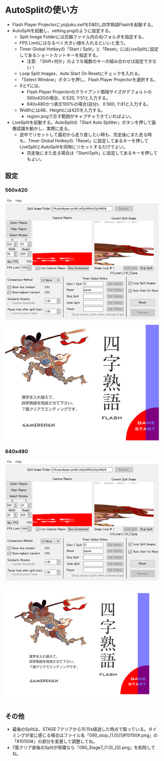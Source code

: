 ﻿# AutoSplitの使い方

- Flash Player Projectorにyojijuku.swfをD&Dし四字熟語Flashを起動する。
- AutoSplitを起動し、setting.pngのように設定する。
  - Split Image Folderには圧縮ファイル内の4jiフォルダを指定する。
  - FPS Limitにはなるべく大きい値を入れるといいと思う。
  - Timer Global Hotkeyの「Start / Split」と「Reset」にはLiveSplitに設定してあるショートカットキーを指定する。
    - 注意: 「Shift+何か」のような複数のキーの組み合わせは設定できない！
  - Loop Split Images、Auto Start On Resetにチェックを入れる。
  - 「Select Window」ボタンを押し、Flash Player Projectorを選択する。
  - XとYには、
    - Flash Player Projectorのクライアント領域サイズがデフォルトの560x420の場合、X:520, Y:51と入力する。
    - 640x480かつ表示100%の場合(自分)、X:560, Y:81と入力する。
  - Widthには48、Heightには420を入力する。
    - region.pngで示す範囲がキャプチャできていればよい。
- LiveSplitを起動する。AutoSplitの「Start Auto Splitter」ボタンを押して画像認識を動かし、実際に走る。
  - 途中でリセットして最初から走り直したい時も、完走後にまた走る時も、Timer Global Hotkeyの「Reset」に設定してあるキーを押してLiveSplitとAutoSplitを同時にリセットするだけでよい。
    - 完走後にまた走る場合は「Start/Split」に設定してあるキーを押してもよい。


## 設定

### 560x420

![設定](./setting.png)

![リージョンの範囲](./region.png)

### 640x480

![設定](./setting-640x480.png)

![リージョンの範囲](./region-640x480.png)

## その他

- 最後のSplitは、STAGE 7クリアから10.15s経過した時点で取っている。タイミングが変に感じる場合はファイル名「090_stop_(1.0)_[1]_#10150#.png」の「#10150#」の部分を変更して調整してね。
- 7面クリア直後のSplitが邪魔なら「080_Stage7_(1.0)_[0].png」を削除してね。
